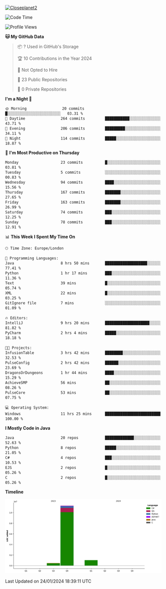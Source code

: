 [![Closeplanet2](https://github-readme-stats.vercel.app/api?username=Closeplanet2&show_icons=true&theme=tokyonight&count_private=true)]([https://github.com/Closeplanet2])

<!--START_SECTION:waka-->
![Code Time](http://img.shields.io/badge/Code%20Time-321%20hrs%2055%20mins-blue)

![Profile Views](http://img.shields.io/badge/Profile%20Views-0-blue)

**🐱 My GitHub Data** 

> 📦 ? Used in GitHub's Storage 
 > 
> 🏆 10 Contributions in the Year 2024
 > 
> 🚫 Not Opted to Hire
 > 
> 📜 23 Public Repositories 
 > 
> 🔑 0 Private Repositories 
 > 
**I'm a Night 🦉** 

```text
🌞 Morning                20 commits          █░░░░░░░░░░░░░░░░░░░░░░░░   03.31 % 
🌆 Daytime                264 commits         ███████████░░░░░░░░░░░░░░   43.71 % 
🌃 Evening                206 commits         █████████░░░░░░░░░░░░░░░░   34.11 % 
🌙 Night                  114 commits         █████░░░░░░░░░░░░░░░░░░░░   18.87 % 
```
📅 **I'm Most Productive on Thursday** 

```text
Monday                   23 commits          █░░░░░░░░░░░░░░░░░░░░░░░░   03.81 % 
Tuesday                  5 commits           ░░░░░░░░░░░░░░░░░░░░░░░░░   00.83 % 
Wednesday                94 commits          ████░░░░░░░░░░░░░░░░░░░░░   15.56 % 
Thursday                 167 commits         ███████░░░░░░░░░░░░░░░░░░   27.65 % 
Friday                   163 commits         ███████░░░░░░░░░░░░░░░░░░   26.99 % 
Saturday                 74 commits          ███░░░░░░░░░░░░░░░░░░░░░░   12.25 % 
Sunday                   78 commits          ███░░░░░░░░░░░░░░░░░░░░░░   12.91 % 
```


📊 **This Week I Spent My Time On** 

```text
🕑︎ Time Zone: Europe/London

💬 Programming Languages: 
Java                     8 hrs 50 mins       ███████████████████░░░░░░   77.41 % 
Python                   1 hr 17 mins        ███░░░░░░░░░░░░░░░░░░░░░░   11.36 % 
Text                     39 mins             █░░░░░░░░░░░░░░░░░░░░░░░░   05.74 % 
XML                      22 mins             █░░░░░░░░░░░░░░░░░░░░░░░░   03.25 % 
GitIgnore file           7 mins              ░░░░░░░░░░░░░░░░░░░░░░░░░   01.09 % 

🔥 Editors: 
IntelliJ                 9 hrs 20 mins       ████████████████████░░░░░   81.82 % 
PyCharm                  2 hrs 4 mins        █████░░░░░░░░░░░░░░░░░░░░   18.18 % 

🐱‍💻 Projects: 
InfusionTable            3 hrs 42 mins       ████████░░░░░░░░░░░░░░░░░   32.53 % 
PulseConfig              2 hrs 42 mins       ██████░░░░░░░░░░░░░░░░░░░   23.69 % 
DragonsOrDungeons        1 hr 44 mins        ████░░░░░░░░░░░░░░░░░░░░░   15.29 % 
AchieveSMP               56 mins             ██░░░░░░░░░░░░░░░░░░░░░░░   08.26 % 
PulseCore                53 mins             ██░░░░░░░░░░░░░░░░░░░░░░░   07.75 % 

💻 Operating System: 
Windows                  11 hrs 25 mins      █████████████████████████   100.00 % 
```

**I Mostly Code in Java** 

```text
Java                     20 repos            █████████████░░░░░░░░░░░░   52.63 % 
Python                   8 repos             █████░░░░░░░░░░░░░░░░░░░░   21.05 % 
C#                       4 repos             ███░░░░░░░░░░░░░░░░░░░░░░   10.53 % 
EJS                      2 repos             █░░░░░░░░░░░░░░░░░░░░░░░░   05.26 % 
C                        2 repos             █░░░░░░░░░░░░░░░░░░░░░░░░   05.26 % 
```



**Timeline**

![Lines of Code chart](https://raw.githubusercontent.com/Closeplanet2/Closeplanet2/main/assets/bar_graph.png)


 Last Updated on 24/01/2024 18:39:11 UTC
<!--END_SECTION:waka-->
